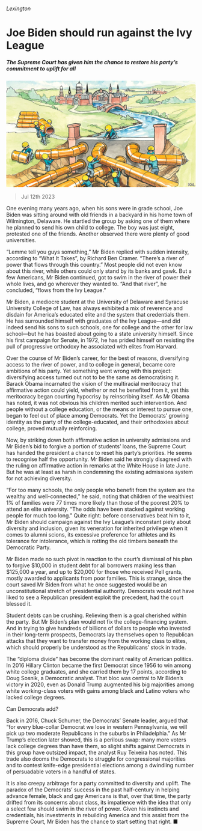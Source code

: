 ###### Lexington

# Joe Biden should run against the Ivy League 

##### The Supreme Court has given him the chance to restore his party’s commitment to uplift for all 

![image](images/20230715_USD000.jpg) 

> Jul 12th 2023 

One evening many years ago, when his sons were in grade school, Joe Biden was sitting around with old friends in a backyard in his home town of Wilmington, Delaware. He startled the group by asking one of them where he planned to send his own child to college. The boy was just eight, protested one of the friends. Another observed there were plenty of good universities. 

“Lemme tell you guys something,” Mr Biden replied with sudden intensity, according to “What It Takes”, by Richard Ben Cramer. “There’s a river of power that flows through this country.” Most people did not even know about this river, while others could only stand by its banks and gawk. But a few Americans, Mr Biden continued, got to swim in the river of power their whole lives, and go wherever they wanted to. “And that river”, he concluded, “flows from the Ivy League.”

Mr Biden, a mediocre student at the University of Delaware and Syracuse University College of Law, has always exhibited a mix of reverence and disdain for America’s educated elite and the system that credentials them. He has surrounded himself with graduates of the Ivy League—and did indeed send his sons to such schools, one for college and the other for law school—but he has boasted about going to a state university himself. Since his first campaign for Senate, in 1972, he has prided himself on resisting the pull of progressive orthodoxy he associated with elites from Harvard. 

Over the course of Mr Biden’s career, for the best of reasons, diversifying access to the river of power, and to college in general, became core ambitions of his party. Yet something went wrong with this project: diversifying access turned out not to be the same as democratising it. Barack Obama incarnated the vision of the multiracial meritocracy that affirmative action could yield, whether or not he benefited from it, yet this meritocracy began courting hypocrisy by reinscribing itself. As Mr Obama has noted, it was not obvious his children merited such intervention. And people without a college education, or the means or interest to pursue one, began to feel out of place among Democrats. Yet the Democrats’ growing identity as the party of the college-educated, and their orthodoxies about college, proved mutually reinforcing.

Now, by striking down both affirmative action in university admissions and Mr Biden’s bid to forgive a portion of students’ loans, the Supreme Court has handed the president a chance to reset his party’s priorities. He seems to recognise half the opportunity. Mr Biden said he strongly disagreed with the ruling on affirmative action in remarks at the White House in late June. But he was at least as harsh in condemning the existing admissions system for not achieving diversity. 

“For too many schools, the only people who benefit from the system are the wealthy and well-connected,” he said, noting that children of the wealthiest 1% of families were 77 times more likely than those of the poorest 20% to attend an elite university. “The odds have been stacked against working people for much too long.” Quite right: before conservatives beat him to it, Mr Biden should campaign against the Ivy League’s inconstant piety about diversity and inclusion, given its veneration for inherited privilege when it comes to alumni scions, its excessive preference for athletes and its tolerance for intolerance, which is rotting the old timbers beneath the Democratic Party. 

Mr Biden made no such pivot in reaction to the court’s dismissal of his plan to forgive $10,000 in student debt for all borrowers making less than $125,000 a year, and up to $20,000 for those who received Pell grants, mostly awarded to applicants from poor families. This is strange, since the court saved Mr Biden from what he once suggested would be an unconstitutional stretch of presidential authority. Democrats would not have liked to see a Republican president exploit the precedent, had the court blessed it. 

Student debts can be crushing. Relieving them is a goal cherished within the party. But Mr Biden’s plan would not fix the college-financing system. And in trying to give hundreds of billions of dollars to people who invested in their long-term prospects, Democrats lay themselves open to Republican attacks that they want to transfer money from the working class to elites, which should properly be understood as the Republicans’ stock in trade.

The “diploma divide” has become the dominant reality of American politics. In 2016 Hillary Clinton became the first Democrat since 1956 to win among white college graduates, and she carried them by 17 points, according to Doug Sosnik, a Democratic analyst. That bloc was central to Mr Biden’s victory in 2020, even as Donald Trump augmented his big majorities among white working-class voters with gains among black and Latino voters who lacked college degrees.

Can Democrats add?

Back in 2016, Chuck Schumer, the Democrats’ Senate leader, argued that “for every blue-collar Democrat we lose in western Pennsylvania, we will pick up two moderate Republicans in the suburbs in Philadelphia.” As Mr Trump’s election later showed, this is a perilous swap: many more voters lack college degrees than have them, so slight shifts against Democrats in this group have outsized impact, the analyst Ruy Teixeira has noted. This trade also dooms the Democrats to struggle for congressional majorities and to contest knife-edge presidential elections among a dwindling number of persuadable voters in a handful of states.

It is also creepy arbitrage for a party committed to diversity and uplift. The paradox of the Democrats’ success in the past half-century in helping advance female, black and gay Americans is that, over that time, the party drifted from its concerns about class, its impatience with the idea that only a select few should swim in the river of power. Given his instincts and credentials, his investments in rebuilding America and this assist from the Supreme Court, Mr Biden has the chance to start setting that right. ■






